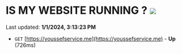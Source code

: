 # IS MY WEBSITE RUNNING ? [![](https://img.shields.io/static/v1?label=Sponsor&message=%E2%9D%A4&logo=GitHub&color=%23fe8e86)](https://github.com/sponsors/<username>)

Last updated: **1/1/2024, 3:13:23 PM**

- `GET` [https://youssefservice.me](https://youssefservice.me) - **Up** (726ms)
